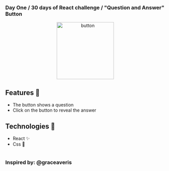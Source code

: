 ### Day One / 30 days of React challenge / "Question and Answer" Button

<p  align="center">
<img  src="https://media.giphy.com/media/9DavVitIZ26jH0aK7s/giphy.gif" height="180" alt="button">
</p>

## Features :unicorn: 
* The button shows a question
* Click on the button to reveal the answer

## Technologies :mag_right:
* React :sparkles:
* Css :nail_care:
#
### Inspired by: @graceaveris
